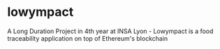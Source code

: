 # lowympact
A Long Duration Project in 4th year at INSA Lyon - Lowympact is a food traceability application on top of Ethereum's blockchain
